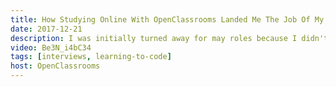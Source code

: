 ```yaml
---
title: How Studying Online With OpenClassrooms Landed Me The Job Of My Dreams
date: 2017-12-21
description: I was initially turned away for may roles because I didn't have the required training. So I signed up for OpenClassrooms, and eight months later I got a job as a Front-End Architect at Bluekiri. Here is my story.
video: Be3N_i4bC34
tags: [interviews, learning-to-code]
host: OpenClassrooms
---
```

